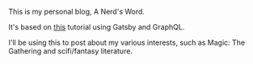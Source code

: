 This is my personal blog, A Nerd's Word.

It's based on [this](https://medium.freecodecamp.org/how-to-build-a-react-and-gatsby-powered-blog-in-about-10-minutes-625c35c06481) tutorial using Gatsby and GraphQL.

I'll be using this to post about my various interests, such as Magic: The Gathering and scifi/fantasy literature.